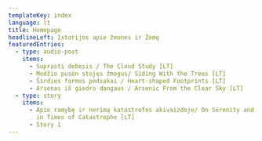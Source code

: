 ```yaml
---
templateKey: index
language: lt
title: Homepage
headlineLeft: Istorijos apie žmones ir Žemę
featuredEntries:
  - type: audio-post
    items:
      - Suprasti debesis / The Cloud Study [LT]
      - Medžio pusėn stojęs žmogus/ Siding With the Trees [LT]
      - Širdies formos pėdsakai / Heart-shaped Footprints [LT]
      - Arsenas iš giedro dangaus / Arsenic From the Clear Sky [LT]
  - type: story
    items:
      - Apie ramybę ir nerimą katastrofos akivaizdoje/ On Serenity and Anxiety
        in Times of Catastrophe [LT]
      - Story 1
---
```

